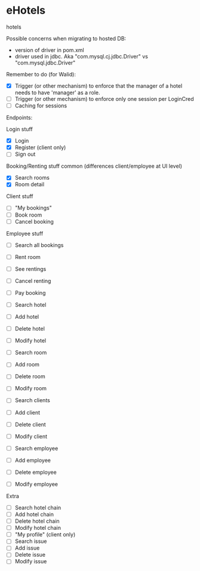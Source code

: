 # eHotels

hotels

Possible concerns when migrating to hosted DB:
- version of driver in pom.xml
- driver used in jdbc. Aka "com.mysql.cj.jdbc.Driver" vs "com.mysql.jdbc.Driver"

Remember to do (for Walid):
- [X] Trigger (or other mechanism) to enforce that the manager of a hotel needs to have 'manager' as a role.
- [ ] Trigger (or other mechanism) to enforce only one session per LoginCred
- [ ] Caching for sessions

Endpoints:

Login stuff
- [X] Login
- [X] Register (client only)
- [ ] Sign out

Booking/Renting stuff common (differences client/employee at UI level)
- [X] Search rooms
- [X] Room detail

Client stuff
- [ ] "My bookings"
- [ ] Book room
- [ ] Cancel booking

Employee stuff
- [ ] Search all bookings
- [ ] Rent room
- [ ] See rentings
- [ ] Cancel renting
- [ ] Pay booking

- [ ] Search hotel
- [ ] Add hotel
- [ ] Delete hotel
- [ ] Modify hotel

- [ ] Search room
- [ ] Add room
- [ ] Delete room
- [ ] Modify room

- [ ] Search clients
- [ ] Add client
- [ ] Delete client
- [ ] Modify client

- [ ] Search employee
- [ ] Add employee
- [ ] Delete employee
- [ ] Modify employee

Extra
- [ ] Search hotel chain
- [ ] Add hotel chain
- [ ] Delete hotel chain
- [ ] Modify hotel chain
- [ ] "My profile" (client only)
- [ ] Search issue
- [ ] Add issue
- [ ] Delete issue
- [ ] Modify issue
